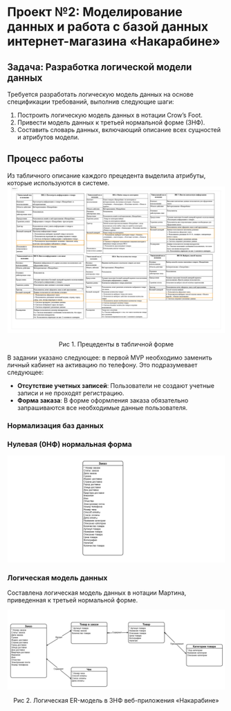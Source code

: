 # Проект №2: Моделирование данных и работа с базой данных интернет-магазина «Накарабине»

## Задача: Разработка логической модели данных

Требуется разработать логическую модель данных на основе спецификации требований, выполнив следующие шаги:

1.  Построить логическую модель данных в нотации Crow’s Foot.
2.  Привести модель данных к третьей нормальной форме (3НФ).
3.  Составить словарь данных, включающий описание всех сущностей и атрибутов модели.

## Процесс работы
Из табличного описание каждого прецедента выделила атрибуты, которые используются в системе. 
![Прецеденты в табличной форме](https://github.com/EVTrukhina/practicum_Y/blob/main/Прецеденты%20в%20табличном%20варианте.png)
<p align="center">Рис 1. Прецеденты в табличной форме</p>

В задании указано следующее: в первой MVP необходимо заменить личный кабинет на активацию по телефону. Это подразумевает следующее:

*   **Отсутствие учетных записей**: Пользователи не создают учетные записи и не проходят регистрацию.
*   **Форма заказа**: В форме оформления заказа обязательно запрашиваются все необходимые данные пользователя.


### Нормализация баз данных

### Нулевая (0НФ) нормальная форма

![Логическая ER-модель](https://github.com/EVTrukhina/practicum_Y/blob/main/0НФ.png)


### Логическая модель данных

Составлена логическая модель данных в нотации Мартина, приведенная к третьей нормальной форме.

![Логическая ER-модель](https://github.com/EVTrukhina/practicum_Y/blob/main/Логическая%20ER-модель.png)

<p align="center">Рис 2. Логическая ER-модель в 3НФ веб-приложения «Накарабине»</p>
